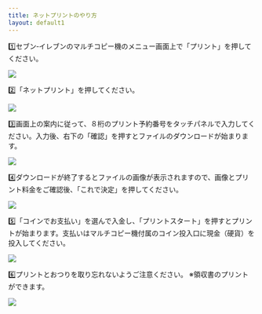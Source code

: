 ```yaml
---
title: ネットプリントのやり方
layout: default1
---
```

1️⃣セブン‐イレブンのマルチコピー機のメニュー画面上で「プリント」を押してください。

<img src="../../flow_step3-capture_01.png" style="display: inline; margin: 0;">

2️⃣「ネットプリント」を押してください。

<img src="../../flow_step3-capture_02.png" style="display: inline; margin: 0;">

3️⃣画面上の案内に従って、８桁のプリント予約番号をタッチパネルで入力してください。入力後、右下の「確認」を押すとファイルのダウンロードが始まります。

<img src="../../flow_step3-capture_03.png" style="display: inline; margin: 0;">

4️⃣ダウンロードが終了するとファイルの画像が表示されますので、画像とプリント料金をご確認後、「これで決定」を押してください。

<img src="../../flow_step3-capture_04.png" style="display: inline; margin: 0;">

5️⃣「コインでお支払い」を選んで入金し、「プリントスタート」を押すとプリントが始まります。支払いはマルチコピー機付属のコイン投入口に現金（硬貨）を投入してください。

<img src="../../flow_step3-capture_05.png" style="display: inline; margin: 0;">

6️⃣プリントとおつりを取り忘れないようご注意ください。
※領収書のプリントができます。

<img src="../../flow_step3-capture_06.png" style="display: inline; margin: 0;">
